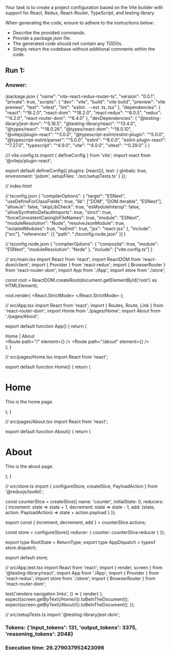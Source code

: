 Your task is to create a project configuration based on the Vite builder with support for React, Redux, React-Router, TypeScript, and testing library.

When generating the code, ensure to adhere to the instructions below:
- Describe the provided commands.
- Provide a package.json file.
- The generated code should not contain any TODOs.
- Simply return the codebase without additional comments within the code.

## Run 1:
### Answer:
/package.json
{
  "name": "vite-react-redux-router-ts",
  "version": "0.0.1",
  "private": true,
  "scripts": {
    "dev": "vite",
    "build": "vite build",
    "preview": "vite preview",
    "test": "vitest",
    "lint": "eslint . --ext .ts,.tsx"
  },
  "dependencies": {
    "react": "^18.2.0",
    "react-dom": "^18.2.0",
    "react-redux": "^8.0.5",
    "redux": "^4.2.0",
    "react-router-dom": "^6.4.0"
  },
  "devDependencies": {
    "@testing-library/jest-dom": "^5.16.5",
    "@testing-library/react": "^13.4.0",
    "@types/react": "^18.0.26",
    "@types/react-dom": "^18.0.10",
    "@vitejs/plugin-react": "^3.0.0",
    "@typescript-eslint/eslint-plugin": "^5.0.0",
    "@typescript-eslint/parser": "^5.0.0",
    "eslint": "^8.0.0",
    "eslint-plugin-react": "^7.27.0",
    "typescript": "^4.9.0",
    "vite": "^4.0.0",
    "vitest": "^0.29.0"
  }
}

/// vite.config.ts
import { defineConfig } from 'vite';
import react from '@vitejs/plugin-react';

export default defineConfig({
  plugins: [react()],
  test: {
    globals: true,
    environment: 'jsdom',
    setupFiles: './src/setupTests.ts'
  }
});


// index.html
<!DOCTYPE html>
<html lang="en">
  <head>
    <meta charset="UTF-8" />
    <meta name="viewport" content="width=device-width, initial-scale=1.0" />
    <title>Vite React Redux Router TS</title>
  </head>
  <body>
    <div id="root"></div>
    <script type="module" src="/src/main.tsx"></script>
  </body>
</html>


// tsconfig.json
{
  "compilerOptions": {
    "target": "ESNext",
    "useDefineForClassFields": true,
    "lib": ["DOM", "DOM.Iterable", "ESNext"],
    "allowJs": false,
    "skipLibCheck": true,
    "esModuleInterop": false,
    "allowSyntheticDefaultImports": true,
    "strict": true,
    "forceConsistentCasingInFileNames": true,
    "module": "ESNext",
    "moduleResolution": "Node",
    "resolveJsonModule": true,
    "isolatedModules": true,
    "noEmit": true,
    "jsx": "react-jsx"
  },
  "include": ["src"],
  "references": [{ "path": "./tsconfig.node.json" }]
}


// tsconfig.node.json
{
  "compilerOptions": {
    "composite": true,
    "module": "ESNext",
    "moduleResolution": "Node"
  },
  "include": ["vite.config.ts"]
}


// src/main.tsx
import React from 'react';
import ReactDOM from 'react-dom/client';
import { Provider } from 'react-redux';
import { BrowserRouter } from 'react-router-dom';
import App from './App';
import store from './store';

const root = ReactDOM.createRoot(document.getElementById('root') as HTMLElement);

root.render(
  <React.StrictMode>
    <Provider store={store}>
      <BrowserRouter>
        <App />
      </BrowserRouter>
    </Provider>
  </React.StrictMode>
);


// src/App.tsx
import React from 'react';
import { Routes, Route, Link } from 'react-router-dom';
import Home from './pages/Home';
import About from './pages/About';

export default function App() {
  return (
    <div>
      <nav>
        <Link to="/">Home</Link> | <Link to="/about">About</Link>
      </nav>
      <Routes>
        <Route path="/" element={<Home />} />
        <Route path="/about" element={<About />} />
      </Routes>
    </div>
  );
}


// src/pages/Home.tsx
import React from 'react';

export default function Home() {
  return (
    <div>
      <h1>Home</h1>
      <p>This is the home page.</p>
    </div>
  );
}


// src/pages/About.tsx
import React from 'react';

export default function About() {
  return (
    <div>
      <h1>About</h1>
      <p>This is the about page.</p>
    </div>
  );
}


// src/store.ts
import { configureStore, createSlice, PayloadAction } from '@reduxjs/toolkit';

const counterSlice = createSlice({
  name: 'counter',
  initialState: 0,
  reducers: {
    increment: state => state + 1,
    decrement: state => state - 1,
    add: (state, action: PayloadAction<number>) => state + action.payload
  }
});

export const { increment, decrement, add } = counterSlice.actions;

const store = configureStore({
  reducer: {
    counter: counterSlice.reducer
  }
});

export type RootState = ReturnType<typeof store.getState>;
export type AppDispatch = typeof store.dispatch;

export default store;


// src/App.test.tsx
import React from 'react';
import { render, screen } from '@testing-library/react';
import App from './App';
import { Provider } from 'react-redux';
import store from './store';
import { BrowserRouter } from 'react-router-dom';

test('renders navigation links', () => {
  render(
    <Provider store={store}>
      <BrowserRouter>
        <App />
      </BrowserRouter>
    </Provider>
  );
  expect(screen.getByText(/Home/i)).toBeInTheDocument();
  expect(screen.getByText(/About/i)).toBeInTheDocument();
});


// src/setupTests.ts
import '@testing-library/jest-dom';

### Tokens: {'input_tokens': 131, 'output_tokens': 3375, 'reasoning_tokens': 2048}
### Execution time: 26.279037952423096
